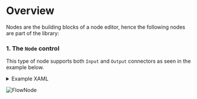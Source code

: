 # Overview

Nodes are the building blocks of a node editor, hence the following nodes are part of the library:

### 1. The ```Node``` control
This type of node supports both ```Input``` and ```Output``` connectors as seen in the example below.

<details>
<summary>Example XAML</summary>

```xml
<nodify:NodifyEditor>
    <nodify:NodifyEditor.Resources>
	<local:FlowNodeViewModel x:Key="NodeContext"
		                 Title="My Node">
	    <local:FlowNodeViewModel.Input>
	        <local:ConnectorViewModel Title="In 0" />
	   	<local:ConnectorViewModel Title="In 1" />
	    </local:FlowNodeViewModel.Input>
	    <local:FlowNodeViewModel.Output>
		    <local:ConnectorViewModel Title="Out 0" />
	    	    <local:ConnectorViewModel Title="Out 1" />
	    </local:FlowNodeViewModel.Output>
	</local:FlowNodeViewModel>
    </nodify:NodifyEditor.Resources>

    <nodify:Node DataContext="{StaticResource NodeContext}"
		 Header="{Binding Title}"
		 Input="{Binding Input}"
		 Output="{Binding Output}">
	<nodify:Node.InputConnectorTemplate>
	    <DataTemplate>
	 	<nodify:NodeInput Header="{Binding Title}" />
	    </DataTemplate>
	</nodify:Node.InputConnectorTemplate>
	<nodify:Node.OutputConnectorTemplate>
	    <DataTemplate>
	        <nodify:NodeOutput Header="{Binding Title}" />
	    </DataTemplate>
	</nodify:Node.OutputConnectorTemplate>
    </nodify:Node>
</nodify:NodifyEditor>
```

</details>

![FlowNode](https://i.imgur.com/VwAYlX3.gif)